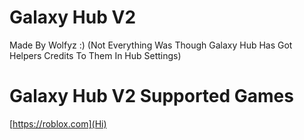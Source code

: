 # Galaxy Hub V2

Made By Wolfyz :) (Not Everything Was Though Galaxy Hub Has Got Helpers Credits To Them In Hub Settings)

# Galaxy Hub V2 Supported Games

[https://roblox.com](Hi)
